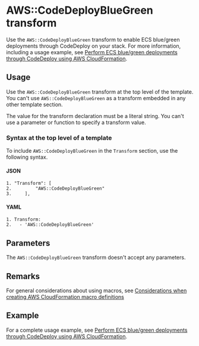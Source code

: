 # AWS::CodeDeployBlueGreen transform<a name="transform-aws-codedeploybluegreen"></a>

Use the `AWS::CodeDeployBlueGreen` transform to enable ECS blue/green deployments through CodeDeploy on your stack\. For more information, including a usage example, see [Perform ECS blue/green deployments through CodeDeploy using AWS CloudFormation](https://docs.aws.amazon.com/AWSCloudFormation/latest/UserGuide/blue-green.html)\.

## Usage<a name="aws-codedeploybluegreen-usage"></a>

Use the `AWS::CodeDeployBlueGreen` transform at the top level of the template\. You can't use `AWS::CodeDeployBlueGreen` as a transform embedded in any other template section\.

The value for the transform declaration must be a literal string\. You can't use a parameter or function to specify a transform value\.

### Syntax at the top level of a template<a name="aws-codedeploybluegreen-syntax-top-level-overview"></a>

To include `AWS::CodeDeployBlueGreen` in the `Transform` section, use the following syntax\.

#### JSON<a name="aws-codedeploybluegreen-syntax-top-level.json"></a>

```
1. "Transform": [
2.         "AWS::CodeDeployBlueGreen"
3.     ],
```

#### YAML<a name="aws-codedeploybluegreen-syntax-top-level.yaml"></a>

```
1. Transform:
2.   - 'AWS::CodeDeployBlueGreen'
```

## Parameters<a name="aws-v-transform-parameters"></a>

The `AWS::CodeDeployBlueGreen` transform doesn't accept any parameters\.

## Remarks<a name="aws-codedeploybluegreen-transform-remarks"></a>

For general considerations about using macros, see [Considerations when creating AWS CloudFormation macro definitions](template-macros.md#template-macros-considerations)

## Example<a name="aws-codedeploybluegreen-transform-examples"></a>

For a complete usage example, see [Perform ECS blue/green deployments through CodeDeploy using AWS CloudFormation](https://docs.aws.amazon.com/AWSCloudFormation/latest/UserGuide/blue-green.html)\.
